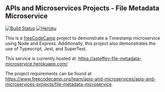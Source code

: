 ## APIs and Microservices Projects - File Metadata Microservice

[![Build Status](https://travis-ci.org/asteffey/file-metadata-microservice.svg?branch=master)](https://travis-ci.org/asteffey/file-metadata-microservice)
[![Heroku](http://heroku-badge.herokuapp.com/?app=asteffey-file-metadata)](https://asteffey-file-metadata.herokuapp.com/)

This is a [freeCodeCamp](https://www.freecodecamp.org/) project to demonstrate a Timestamp microservice using Node and Express.
Additionally, this project also demonstrates the use of Typescript, Jest, and SuperTest.

This service is currently hosted at:
https://asteffey-file-metadata-microservice.herokuapp.com/

The project requirements can be found at https://www.freecodecamp.org/learn/apis-and-microservices/apis-and-microservices-projects/file-metadata-microservice.
